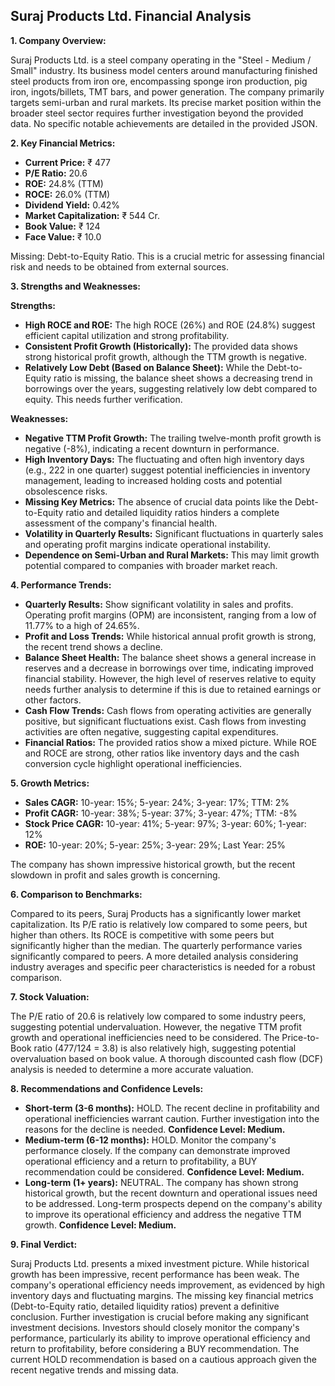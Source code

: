 ## Suraj Products Ltd. Financial Analysis

**1. Company Overview:**

Suraj Products Ltd. is a steel company operating in the "Steel - Medium / Small" industry.  Its business model centers around manufacturing finished steel products from iron ore, encompassing sponge iron production, pig iron, ingots/billets, TMT bars, and power generation.  The company primarily targets semi-urban and rural markets.  Its precise market position within the broader steel sector requires further investigation beyond the provided data.  No specific notable achievements are detailed in the provided JSON.

**2. Key Financial Metrics:**

* **Current Price:** ₹ 477
* **P/E Ratio:** 20.6
* **ROE:** 24.8% (TTM)
* **ROCE:** 26.0% (TTM)
* **Dividend Yield:** 0.42%
* **Market Capitalization:** ₹ 544 Cr.
* **Book Value:** ₹ 124
* **Face Value:** ₹ 10.0

Missing: Debt-to-Equity Ratio. This is a crucial metric for assessing financial risk and needs to be obtained from external sources.

**3. Strengths and Weaknesses:**

**Strengths:**

* **High ROCE and ROE:**  The high ROCE (26%) and ROE (24.8%) suggest efficient capital utilization and strong profitability.
* **Consistent Profit Growth (Historically):**  The provided data shows strong historical profit growth, although the TTM growth is negative.
* **Relatively Low Debt (Based on Balance Sheet):** While the Debt-to-Equity ratio is missing, the balance sheet shows a decreasing trend in borrowings over the years, suggesting relatively low debt compared to equity.  This needs further verification.

**Weaknesses:**

* **Negative TTM Profit Growth:** The trailing twelve-month profit growth is negative (-8%), indicating a recent downturn in performance.
* **High Inventory Days:**  The fluctuating and often high inventory days (e.g., 222 in one quarter) suggest potential inefficiencies in inventory management, leading to increased holding costs and potential obsolescence risks.
* **Missing Key Metrics:** The absence of crucial data points like the Debt-to-Equity ratio and detailed liquidity ratios hinders a complete assessment of the company's financial health.
* **Volatility in Quarterly Results:**  Significant fluctuations in quarterly sales and operating profit margins indicate operational instability.
* **Dependence on Semi-Urban and Rural Markets:** This may limit growth potential compared to companies with broader market reach.


**4. Performance Trends:**

* **Quarterly Results:** Show significant volatility in sales and profits. Operating profit margins (OPM) are inconsistent, ranging from a low of 11.77% to a high of 24.65%.
* **Profit and Loss Trends:**  While historical annual profit growth is strong, the recent trend shows a decline.
* **Balance Sheet Health:** The balance sheet shows a general increase in reserves and a decrease in borrowings over time, indicating improved financial stability. However, the high level of reserves relative to equity needs further analysis to determine if this is due to retained earnings or other factors.
* **Cash Flow Trends:** Cash flows from operating activities are generally positive, but significant fluctuations exist.  Cash flows from investing activities are often negative, suggesting capital expenditures.
* **Financial Ratios:**  The provided ratios show a mixed picture. While ROE and ROCE are strong, other ratios like inventory days and the cash conversion cycle highlight operational inefficiencies.

**5. Growth Metrics:**

* **Sales CAGR:** 10-year: 15%; 5-year: 24%; 3-year: 17%; TTM: 2%
* **Profit CAGR:** 10-year: 38%; 5-year: 37%; 3-year: 47%; TTM: -8%
* **Stock Price CAGR:** 10-year: 41%; 5-year: 97%; 3-year: 60%; 1-year: 12%
* **ROE:** 10-year: 20%; 5-year: 25%; 3-year: 29%; Last Year: 25%

The company has shown impressive historical growth, but the recent slowdown in profit and sales growth is concerning.

**6. Comparison to Benchmarks:**

Compared to its peers, Suraj Products has a significantly lower market capitalization.  Its P/E ratio is relatively low compared to some peers, but higher than others.  Its ROCE is competitive with some peers but significantly higher than the median.  The quarterly performance varies significantly compared to peers.  A more detailed analysis considering industry averages and specific peer characteristics is needed for a robust comparison.

**7. Stock Valuation:**

The P/E ratio of 20.6 is relatively low compared to some industry peers, suggesting potential undervaluation. However, the negative TTM profit growth and operational inefficiencies need to be considered.  The Price-to-Book ratio (477/124 = 3.8) is also relatively high, suggesting potential overvaluation based on book value.  A thorough discounted cash flow (DCF) analysis is needed to determine a more accurate valuation.

**8. Recommendations and Confidence Levels:**

* **Short-term (3-6 months):** HOLD.  The recent decline in profitability and operational inefficiencies warrant caution.  Further investigation into the reasons for the decline is needed.  **Confidence Level: Medium.**
* **Medium-term (6-12 months):**  HOLD.  Monitor the company's performance closely.  If the company can demonstrate improved operational efficiency and a return to profitability, a BUY recommendation could be considered.  **Confidence Level: Medium.**
* **Long-term (1+ years):**  NEUTRAL.  The company has shown strong historical growth, but the recent downturn and operational issues need to be addressed.  Long-term prospects depend on the company's ability to improve its operational efficiency and address the negative TTM growth.  **Confidence Level: Medium.**


**9. Final Verdict:**

Suraj Products Ltd. presents a mixed investment picture. While historical growth has been impressive, recent performance has been weak.  The company's operational efficiency needs improvement, as evidenced by high inventory days and fluctuating margins.  The missing key financial metrics (Debt-to-Equity ratio, detailed liquidity ratios) prevent a definitive conclusion.  Further investigation is crucial before making any significant investment decisions.  Investors should closely monitor the company's performance, particularly its ability to improve operational efficiency and return to profitability, before considering a BUY recommendation.  The current HOLD recommendation is based on a cautious approach given the recent negative trends and missing data.

